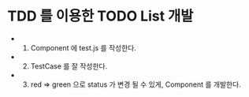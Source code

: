 # TDD 를 이용한 TODO List 개발

- 1. Component 에 test.js 를 작성한다.
- 2. TestCase 를 잘 작성한다.
- 3. red => green 으로 status 가 변경 될 수 있게, Component 를 개발한다.

